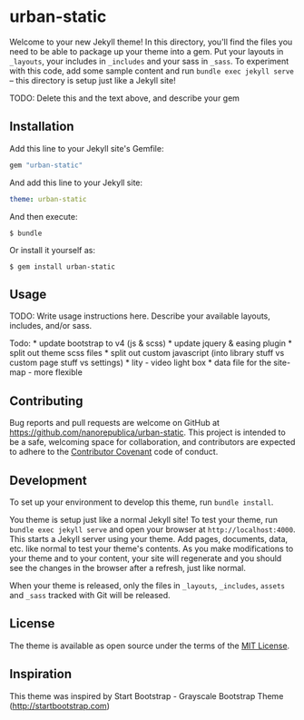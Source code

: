 # urban-static

Welcome to your new Jekyll theme! In this directory, you'll find the files you need to be able to package up your theme into a gem. Put your layouts in `_layouts`, your includes in `_includes` and your sass in `_sass`. To experiment with this code, add some sample content and run `bundle exec jekyll serve` – this directory is setup just like a Jekyll site!

TODO: Delete this and the text above, and describe your gem

## Installation

Add this line to your Jekyll site's Gemfile:

```ruby
gem "urban-static"
```

And add this line to your Jekyll site:

```yaml
theme: urban-static
```

And then execute:

    $ bundle

Or install it yourself as:

    $ gem install urban-static

## Usage

TODO: Write usage instructions here. Describe your available layouts, includes, and/or sass.

Todo:
    * update bootstrap to v4 (js & scss)
    * update jquery & easing plugin
    * split out theme scss files
    * split out custom javascript (into library stuff vs custom page stuff vs settings)
    * lity - video light box
    * data file for the site-map - more flexible

## Contributing

Bug reports and pull requests are welcome on GitHub at https://github.com/nanorepublica/urban-static. This project is intended to be a safe, welcoming space for collaboration, and contributors are expected to adhere to the [Contributor Covenant](http://contributor-covenant.org) code of conduct.

## Development

To set up your environment to develop this theme, run `bundle install`.

You theme is setup just like a normal Jekyll site! To test your theme, run `bundle exec jekyll serve` and open your browser at `http://localhost:4000`. This starts a Jekyll server using your theme. Add pages, documents, data, etc. like normal to test your theme's contents. As you make modifications to your theme and to your content, your site will regenerate and you should see the changes in the browser after a refresh, just like normal.

When your theme is released, only the files in `_layouts`, `_includes`, `assets` and `_sass` tracked with Git will be released.

## License

The theme is available as open source under the terms of the [MIT License](http://opensource.org/licenses/MIT).

## Inspiration

This theme was inspired by Start Bootstrap - Grayscale Bootstrap Theme (http://startbootstrap.com)
